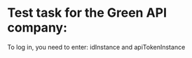 # Test task for the Green API company:

To log in, you need to enter: idInstance and apiTokenInstance
  
